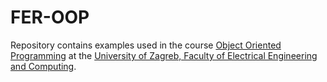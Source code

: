 # FER-OOP

Repository contains examples used in the course [Object Oriented Programming](http://www.fer.unizg.hr/predmet/oop) at the [University of Zagreb, Faculty of Electrical Engineering and Computing](http://www.fer.unizg.hr).


